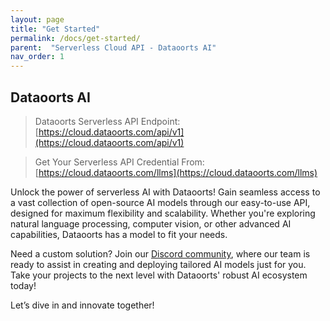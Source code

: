 ```yaml
---
layout: page
title: "Get Started"
permalink: /docs/get-started/
parent:  "Serverless Cloud API - Dataoorts AI"
nav_order: 1
---
```


## Dataoorts AI
> Dataoorts Serverless API Endpoint: [https://cloud.dataoorts.com/api/v1](https://cloud.dataoorts.com/api/v1)

> Get Your Serverless API Credential From: [https://cloud.dataoorts.com/llms](https://cloud.dataoorts.com/llms)

Unlock the power of serverless AI with Dataoorts! Gain seamless access to a vast collection of open-source AI models through our easy-to-use API, designed for maximum flexibility and scalability. Whether you're exploring natural language processing, computer vision, or other advanced AI capabilities, Dataoorts has a model to fit your needs.

Need a custom solution? Join our [Discord community](https://discord.gg/SVJDhcgFYy), where our team is ready to assist in creating and deploying tailored AI models just for you. Take your projects to the next level with Dataoorts' robust AI ecosystem today!

Let’s dive in and innovate together!
